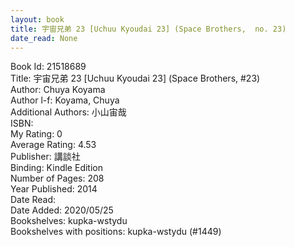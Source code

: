 ```yaml
---
layout: book
title: 宇宙兄弟 23 [Uchuu Kyoudai 23] (Space Brothers,  no. 23)
date_read: None
---
```


Book Id: 21518689<br />
Title: 宇宙兄弟 23 [Uchuu Kyoudai 23] (Space Brothers, #23)<br />
Author: Chuya Koyama<br />
Author l-f: Koyama, Chuya<br />
Additional Authors: 小山宙哉<br />
ISBN: <br />
My Rating: 0<br />
Average Rating: 4.53<br />
Publisher: 講談社<br />
Binding: Kindle Edition<br />
Number of Pages: 208<br />
Year Published: 2014<br />
Date Read: <br />
Date Added: 2020/05/25<br />
Bookshelves: kupka-wstydu<br />
Bookshelves with positions: kupka-wstydu (#1449)<br />

